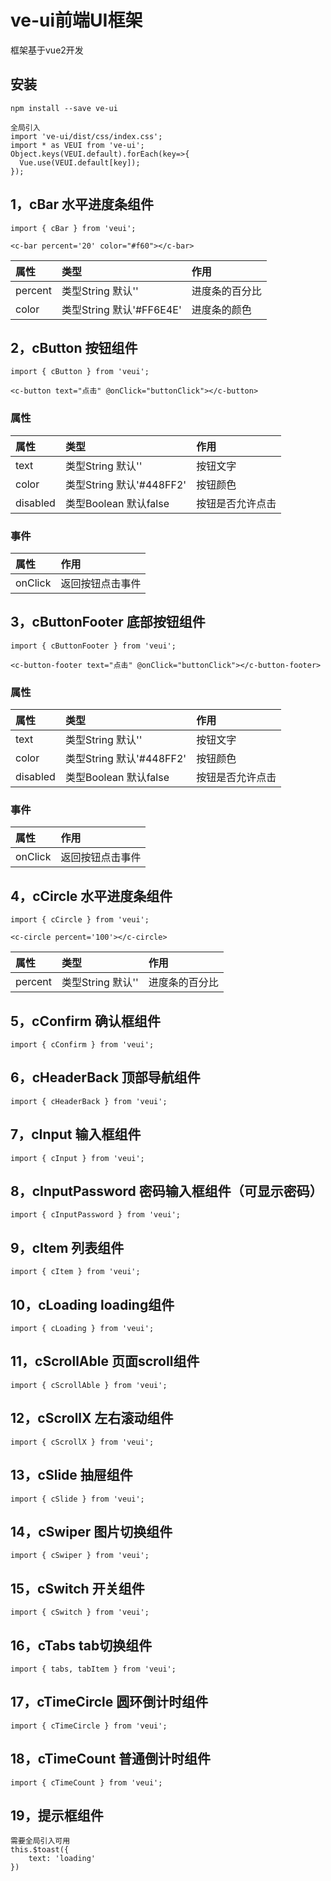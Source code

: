 # ve-ui前端UI框架

框架基于vue2开发

## 安装
```
npm install --save ve-ui

全局引入
import 've-ui/dist/css/index.css';
import * as VEUI from 've-ui';
Object.keys(VEUI.default).forEach(key=>{
  Vue.use(VEUI.default[key]);
});
```

## 1，cBar 水平进度条组件
```
import { cBar } from 'veui';

<c-bar percent='20' color="#f60"></c-bar>
```
| 属性 | 类型 | 作用 |
| :------ | :------ | :------ |
| percent | 类型String  默认'' | 进度条的百分比 |
| color | 类型String  默认'#FF6E4E' | 进度条的颜色 |

## 2，cButton 按钮组件
```
import { cButton } from 'veui';

<c-button text="点击" @onClick="buttonClick"></c-button>
```
### 属性
| 属性 | 类型 | 作用 |
| :------ | :------ | :------ |
| text | 类型String  默认'' | 按钮文字 |
| color | 类型String  默认'#448FF2' | 按钮颜色 |
| disabled | 类型Boolean  默认false | 按钮是否允许点击 |

### 事件
| 属性 | 作用 |
| :------ | :------ |
| onClick | 返回按钮点击事件 |

## 3，cButtonFooter 底部按钮组件
```
import { cButtonFooter } from 'veui';

<c-button-footer text="点击" @onClick="buttonClick"></c-button-footer>
```
### 属性
| 属性 | 类型 | 作用 |
| :------ | :------ | :------ |
| text | 类型String  默认'' | 按钮文字 |
| color | 类型String  默认'#448FF2' | 按钮颜色 |
| disabled | 类型Boolean  默认false | 按钮是否允许点击 |

### 事件
| 属性 | 作用 |
| :------ | :------ |
| onClick | 返回按钮点击事件 |

## 4，cCircle 水平进度条组件
```
import { cCircle } from 'veui';

<c-circle percent='100'></c-circle>
```
| 属性 | 类型 | 作用 |
| :------ | :------ | :------ |
| percent | 类型String  默认'' | 进度条的百分比 |

## 5，cConfirm 确认框组件
```
import { cConfirm } from 'veui';
```

## 6，cHeaderBack 顶部导航组件
```
import { cHeaderBack } from 'veui';
```

## 7，cInput 输入框组件
```
import { cInput } from 'veui';
```

## 8，cInputPassword 密码输入框组件（可显示密码）
```
import { cInputPassword } from 'veui';
```

## 9，cItem 列表组件
```
import { cItem } from 'veui';
```

## 10，cLoading loading组件
```
import { cLoading } from 'veui';
```

## 11，cScrollAble 页面scroll组件
```
import { cScrollAble } from 'veui';
```

## 12，cScrollX 左右滚动组件
```
import { cScrollX } from 'veui';
```

## 13，cSlide 抽屉组件
```
import { cSlide } from 'veui';
```

## 14，cSwiper 图片切换组件
```
import { cSwiper } from 'veui';
```

## 15，cSwitch 开关组件
```
import { cSwitch } from 'veui';
```

## 16，cTabs tab切换组件
```
import { tabs, tabItem } from 'veui';
```

## 17，cTimeCircle 圆环倒计时组件
```
import { cTimeCircle } from 'veui';
```

## 18，cTimeCount 普通倒计时组件
```
import { cTimeCount } from 'veui';
```

## 19，提示框组件
```
需要全局引入可用
this.$toast({
    text: 'loading'
})
```



